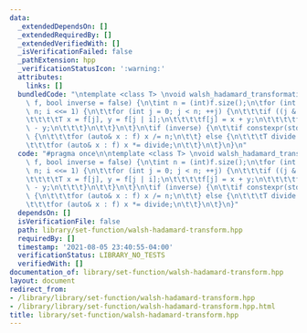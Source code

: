 ```yaml
---
data:
  _extendedDependsOn: []
  _extendedRequiredBy: []
  _extendedVerifiedWith: []
  _isVerificationFailed: false
  _pathExtension: hpp
  _verificationStatusIcon: ':warning:'
  attributes:
    links: []
  bundledCode: "\ntemplate <class T> \nvoid walsh_hadamard_transformation(std::vector<T>&\
    \ f, bool inverse = false) {\n\tint n = (int)f.size();\n\tfor (int i = 1; i <\
    \ n; i <<= 1) {\n\t\tfor (int j = 0; j < n; ++j) {\n\t\t\tif ((j & i) == 0) {\n\
    \t\t\t\tT x = f[j], y = f[j | i];\n\t\t\t\tf[j] = x + y;\n\t\t\t\tf[j | i] = x\
    \ - y;\n\t\t\t}\n\t\t}\n\t}\n\tif (inverse) {\n\t\tif constexpr(std::is_integral<T>::value)\
    \ {\n\t\t\tfor (auto& x : f) x /= n;\n\t\t} else {\n\t\t\tT divide = T(1) / T(f.size());\n\
    \t\t\tfor (auto& x : f) x *= divide;\n\t\t}\n\t}\n}\n"
  code: "#pragma once\n\ntemplate <class T> \nvoid walsh_hadamard_transformation(std::vector<T>&\
    \ f, bool inverse = false) {\n\tint n = (int)f.size();\n\tfor (int i = 1; i <\
    \ n; i <<= 1) {\n\t\tfor (int j = 0; j < n; ++j) {\n\t\t\tif ((j & i) == 0) {\n\
    \t\t\t\tT x = f[j], y = f[j | i];\n\t\t\t\tf[j] = x + y;\n\t\t\t\tf[j | i] = x\
    \ - y;\n\t\t\t}\n\t\t}\n\t}\n\tif (inverse) {\n\t\tif constexpr(std::is_integral<T>::value)\
    \ {\n\t\t\tfor (auto& x : f) x /= n;\n\t\t} else {\n\t\t\tT divide = T(1) / T(f.size());\n\
    \t\t\tfor (auto& x : f) x *= divide;\n\t\t}\n\t}\n}"
  dependsOn: []
  isVerificationFile: false
  path: library/set-function/walsh-hadamard-transform.hpp
  requiredBy: []
  timestamp: '2021-08-05 23:40:55-04:00'
  verificationStatus: LIBRARY_NO_TESTS
  verifiedWith: []
documentation_of: library/set-function/walsh-hadamard-transform.hpp
layout: document
redirect_from:
- /library/library/set-function/walsh-hadamard-transform.hpp
- /library/library/set-function/walsh-hadamard-transform.hpp.html
title: library/set-function/walsh-hadamard-transform.hpp
---
```

